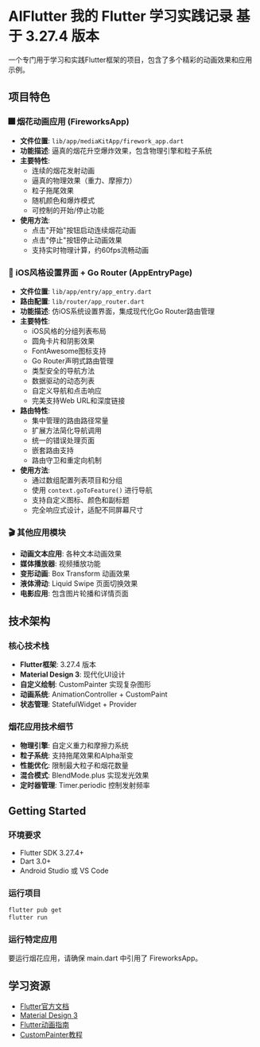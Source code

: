 # AIFlutter 我的 Flutter 学习实践记录 基于 3.27.4 版本

一个专门用于学习和实践Flutter框架的项目，包含了多个精彩的动画效果和应用示例。

## 项目特色

### 🎆 烟花动画应用 (FireworksApp)
- **文件位置**: `lib/app/mediaKitApp/firework_app.dart`
- **功能描述**: 逼真的烟花升空爆炸效果，包含物理引擎和粒子系统
- **主要特性**:
  - 连续的烟花发射动画
  - 逼真的物理效果（重力、摩擦力）
  - 粒子拖尾效果
  - 随机颜色和爆炸模式
  - 可控制的开始/停止功能
- **使用方法**:
  - 点击"开始"按钮启动连续烟花动画
  - 点击"停止"按钮停止动画效果
  - 支持实时物理计算，约60fps流畅动画

### 📱 iOS风格设置界面 + Go Router (AppEntryPage)
- **文件位置**: `lib/app/entry/app_entry.dart`
- **路由配置**: `lib/router/app_router.dart`
- **功能描述**: 仿iOS系统设置界面，集成现代化Go Router路由管理
- **主要特性**:
  - iOS风格的分组列表布局
  - 圆角卡片和阴影效果
  - FontAwesome图标支持
  - Go Router声明式路由管理
  - 类型安全的导航方法
  - 数据驱动的动态列表
  - 自定义导航和点击响应
  - 完美支持Web URL和深度链接
- **路由特性**:
  - 集中管理的路由路径常量
  - 扩展方法简化导航调用
  - 统一的错误处理页面
  - 嵌套路由支持
  - 路由守卫和重定向机制
- **使用方法**:
  - 通过数组配置列表项目和分组
  - 使用 `context.goToFeature()` 进行导航
  - 支持自定义图标、颜色和副标题
  - 完全响应式设计，适配不同屏幕尺寸

### 🎬 其他应用模块
- **动画文本应用**: 各种文本动画效果
- **媒体播放器**: 视频播放功能
- **变形动画**: Box Transform 动画效果
- **液体滑动**: Liquid Swipe 页面切换效果
- **电影应用**: 包含图片轮播和详情页面

## 技术架构

### 核心技术栈
- **Flutter框架**: 3.27.4 版本
- **Material Design 3**: 现代化UI设计
- **自定义绘制**: CustomPainter 实现复杂图形
- **动画系统**: AnimationController + CustomPaint
- **状态管理**: StatefulWidget + Provider

### 烟花应用技术细节
- **物理引擎**: 自定义重力和摩擦力系统
- **粒子系统**: 支持拖尾效果和Alpha渐变
- **性能优化**: 限制最大粒子和烟花数量
- **混合模式**: BlendMode.plus 实现发光效果
- **定时器管理**: Timer.periodic 控制发射频率

## Getting Started

### 环境要求
- Flutter SDK 3.27.4+
- Dart 3.0+
- Android Studio 或 VS Code

### 运行项目
```bash
flutter pub get
flutter run
```

### 运行特定应用
要运行烟花应用，请确保 main.dart 中引用了 FireworksApp。

## 学习资源

- [Flutter官方文档](https://docs.flutter.dev/)
- [Material Design 3](https://m3.material.io/)
- [Flutter动画指南](https://docs.flutter.dev/development/ui/animations)
- [CustomPainter教程](https://docs.flutter.dev/cookbook/effects/custom-painter)
